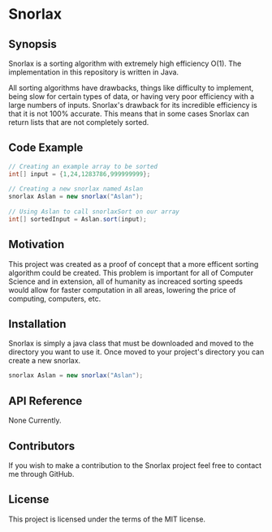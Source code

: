 # Snorlax

## Synopsis

Snorlax is a sorting algorithm with extremely high efficiency O(1).
The implementation in this repository is written in Java.

All sorting algorithms have drawbacks, things like difficulty to implement, 
being slow for certain types of data, or having very poor efficiency with a large numbers of inputs.
Snorlax's drawback for its incredible efficiency is that it is not 100% accurate.
This means that in some cases Snorlax can return lists that are not completely sorted. 

## Code Example

```Java
// Creating an example array to be sorted
int[] input = {1,24,1283786,999999999};
    
// Creating a new snorlax named Aslan
snorlax Aslan = new snorlax("Aslan");
    
// Using Aslan to call snorlaxSort on our array
int[] sortedInput = Aslan.sort(input);
```

## Motivation

This project was created as a proof of concept that a more efficent sorting algorithm could be created.
This problem is important for all of Computer Science and in extension, all of humanity as increaced sorting speeds
would allow for faster computation in all areas, lowering the price of computing, computers, etc. 

## Installation

Snorlax is simply a java class that must be downloaded and moved to the directory you want to use it.
Once moved to your project's directory you can create a new snorlax. 
```Java
snorlax Aslan = new snorlax("Aslan");
```

## API Reference

None Currently.

## Contributors

If you wish to make a contribution to the Snorlax project feel free to contact me through GitHub.

## License

This project is licensed under the terms of the MIT license.